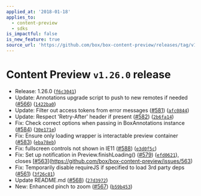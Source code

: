 ```yaml
---
applied_at: '2018-01-18'
applies_to:
  - content-preview
  - sdks
is_impactful: false
is_new_feature: true
source_url: 'https://github.com/box/box-content-preview/releases/tag/v1.26.0'
---
```


# Content Preview `v1.26.0` release


* Release: 1.26.0 ([`f6c3041`](https://github.com/box/box-content-preview/commit[`f6c3041`](https://github.com/box/box-content-preview/commit/f6c3041)))
* Update: Annotations upgrade script to push to new remotes if needed ([#566](https://github.com/box/box-content-preview/pull/566)) ([`1422ba0`](https://github.com/box/box-content-preview/commit[`1422ba0`](https://github.com/box/box-content-preview/commit/1422ba0)))
* Update: Filter out access tokens from error messages ([#581](https://github.com/box/box-content-preview/pull/581)) ([`afc0844`](https://github.com/box/box-content-preview/commit[`afc0844`](https://github.com/box/box-content-preview/commit/afc0844)))
* Update: Respect 'Retry-After' header if present ([#582](https://github.com/box/box-content-preview/pull/582)) ([`2b6fa14`](https://github.com/box/box-content-preview/commit[`2b6fa14`](https://github.com/box/box-content-preview/commit/2b6fa14)))
* Fix: Check correct options when passing in BoxAnnotations instance ([#584](https://github.com/box/box-content-preview/pull/584)) ([`30e171e`](https://github.com/box/box-content-preview/commit[`30e171e`](https://github.com/box/box-content-preview/commit/30e171e)))
* Fix: Ensure only loading wrapper is interactable preview container ([#583](https://github.com/box/box-content-preview/pull/583)) ([`eba78eb`](https://github.com/box/box-content-preview/commit[`eba78eb`](https://github.com/box/box-content-preview/commit/eba78eb)))
* Fix: fullscreen controls not shown in IE11 ([#588](https://github.com/box/box-content-preview/pull/588)) ([`e3d0f5c`](https://github.com/box/box-content-preview/commit[`e3d0f5c`](https://github.com/box/box-content-preview/commit/e3d0f5c)))
* Fix: Set up notification in Preview.finishLoading() ([#579](https://github.com/box/box-content-preview/pull/579)) ([`efd0621`](https://github.com/box/box-content-preview/commit[`efd0621`](https://github.com/box/box-content-preview/commit/efd0621))), closes [[#563](https://github.com/box/box-content-preview/pull/563)](https://github.com/box/box-content-preview/issues/563)
* Fix: Temporarily disable requireJS if specified to load 3rd party deps ([#561](https://github.com/box/box-content-preview/pull/561)) ([`3f26c81`](https://github.com/box/box-content-preview/commit[`3f26c81`](https://github.com/box/box-content-preview/commit/3f26c81)))
* Update README.md ([#568](https://github.com/box/box-content-preview/pull/568)) ([`27d3972`](https://github.com/box/box-content-preview/commit[`27d3972`](https://github.com/box/box-content-preview/commit/27d3972)))
* New: Enhanced pinch to zoom ([#567](https://github.com/box/box-content-preview/pull/567)) ([`b59b453`](https://github.com/box/box-content-preview/commit[`b59b453`](https://github.com/box/box-content-preview/commit/b59b453)))



